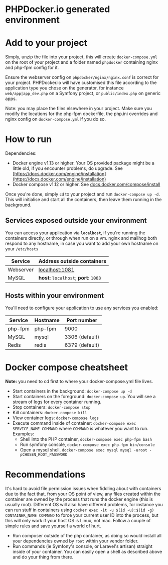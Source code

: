 PHPDocker.io generated environment
==================================

# Add to your project

Simply, unzip the file into your project, this will create `docker-compose.yml` on the root of your project and a folder named `phpdocker` containing nginx and php-fpm config for it.

Ensure the webserver config on `phpdocker/nginx/nginx.conf` is correct for your project. PHPDocker.io will have customised this file according to the application type you chose on the generator, for instance `web/app|app_dev.php` on a Symfony project, or `public/index.php` on generic apps.

Note: you may place the files elsewhere in your project. Make sure you modify the locations for the php-fpm dockerfile, the php.ini overrides and nginx config on `docker-compose.yml` if you do so.

# How to run

Dependencies:

- Docker engine v1.13 or higher. Your OS provided package might be a little old, if you encounter problems, do upgrade. See [https://docs.docker.com/engine/installation](https://docs.docker.com/engine/installation)
- Docker compose v1.12 or higher. See [docs.docker.com/compose/install](https://docs.docker.com/compose/install/)

Once you're done, simply `cd` to your project and run `docker-compose up -d`. This will initialise and start all the containers, then leave them running in the background.

## Services exposed outside your environment

You can access your application via **`localhost`**, if you're running the containers directly, or through when run on a vm. nginx and mailhog both respond to any hostname, in case you want to add your own hostname on your `/etc/hosts` 

Service|Address outside containers
------|---------
Webserver|[localhost:1081](http://localhost:1081)
MySQL|**host:** `localhost`; **port:** `1083`

## Hosts within your environment

You'll need to configure your application to use any services you enabled:

Service|Hostname|Port number
------|---------|-----------
php-fpm|php-fpm|9000
MySQL|mysql|3306 (default)
Redis|redis|6379 (default)

# Docker compose cheatsheet

**Note:** you need to cd first to where your docker-compose.yml file lives.

- Start containers in the background: `docker-compose up -d`
- Start containers on the foreground: `docker-compose up`. You will see a stream of logs for every container running.
- Stop containers: `docker-compose stop`
- Kill containers: `docker-compose kill`
- View container logs: `docker-compose logs`
- Execute command inside of container: `docker-compose exec SERVICE_NAME COMMAND` where `COMMAND` is whatever you want to run. Examples:
  - Shell into the PHP container, `docker-compose exec php-fpm bash`
  - Run symfony console, `docker-compose exec php-fpm bin/console`
  - Open a mysql shell, `docker-compose exec mysql mysql -uroot -pCHOSEN_ROOT_PASSWORD`

# Recommendations

It's hard to avoid file permission issues when fiddling about with containers due to the fact that, from your OS point of view, any files created within the container are owned by the process that runs the docker engine (this is usually root). Different OS will also have different problems, for instance you can run stuff in containers using `docker exec -it -u $(id -u):$(id -g) CONTAINER_NAME COMMAND` to force your current user ID into the process, but this will only work if your host OS is Linux, not mac. Follow a couple of simple rules and save yourself a world of hurt.

- Run composer outside of the php container, as doing so would install all your dependencies owned by `root` within your vendor folder.
- Run commands (ie Symfony's console, or Laravel's artisan) straight inside of your container. You can easily open a shell as described above and do your thing from there.

